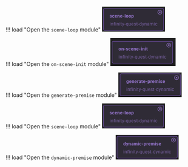 <!--- --8<-- [start:load-scene-loop] -->
!!! load "Open the `scene-loop` module"
    ![Scene Loop](./img/load-module-scene-loop.png)
<!--- --8<-- [end:load-scene-loop] -->

<!--- --8<-- [start:load-on-scene-init] -->
!!! load "Open the `on-scene-init` module"
    ![On Scene Init](./img/load-module-on-scene-init.png)
<!--- --8<-- [end:load-on-scene-init] -->

<!--- --8<-- [start:load-generate-premise] -->
!!! load "Open the `generate-premise` module"
    ![Generate Premise](./img/load-module-generate-premise.png)
<!--- --8<-- [end:load-generate-premise] -->

<!--- --8<-- [start:load-scene-loop] -->
!!! load "Open the `scene-loop` module"
    ![Scene Loop](./img/load-module-scene-loop.png)
<!--- --8<-- [end:load-scene-loop] -->

<!--- --8<-- [start:load-dynamic-premise] -->
!!! load "Open the `dynamic-premise` module"
    ![Dynamic Premise](./img/load-module-dynamic-premise.png)
<!--- --8<-- [end:load-dynamic-premise] -->
